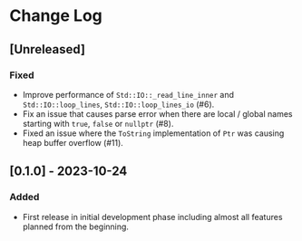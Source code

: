 # Change Log

## [Unreleased]

### Fixed
- Improve performance of `Std::IO::_read_line_inner` and `Std::IO::loop_lines`, `Std::IO::loop_lines_io` (#6).
- Fix an issue that causes parse error when there are local / global names starting with `true`, `false` or `nullptr` (#8).
- Fixed an issue where the `ToString` implementation of `Ptr` was causing heap buffer overflow (#11).

## [0.1.0] - 2023-10-24

### Added
- First release in initial development phase including almost all features planned from the beginning.